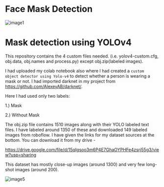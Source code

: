 # Face Mask Detection 
![image1](https://user-images.githubusercontent.com/78642104/171057390-cf4d720b-1e0d-4e29-8055-59d80e71904b.png)

# Mask detection using YOLOv4
This repository contains the 4 custom files needed. (i.e. yolov4-custom.cfg, obj.data, obj.names and process.py) except obj.zip(labeled images).

I had uploaded my colab notebook also where I had created a  `custom object detector using Yolo-v4` to detect whether a person is wearing a mask or not. I had imported darknet in my project from https://github.com/AlexeyAB/darknet/.

Here I had used only two labels:

1.) Mask

2.) Without Mask

The obj.zip file contains 1510 images along with their YOLO labeled text files. I have labeled around 1350 of these and downloaded 149 labeled images from roboflow. I have given the links for my dataset sources at the bottom. You can download it from my drive - 

https://drive.google.com/file/d/15qIgsoo3m6P4E7GhaOYPHFe4zsrj55g3/view?usp=sharing

This dataset has mostly close-up images (around 1300) and very few long-shot images (around 200). 

![image5](https://user-images.githubusercontent.com/78642104/171058495-8ff1e87a-4172-423a-bf01-dd8ed83127ec.png)
